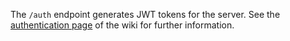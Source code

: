 The `/auth` endpoint generates JWT tokens for the server. See the [authentication page](https://github.com/JECO/jeapi-docs/wiki/Authentication) of the wiki for further information. 
